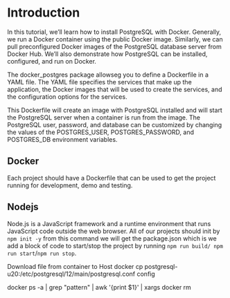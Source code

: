 # Introduction

In this tutorial, we’ll learn how to install PostgreSQL with Docker. Generally, we run a Docker container using the public Docker image. Similarly, we can pull preconfigured Docker images of the PostgreSQL database server from Docker Hub. We’ll also demonstrate how PostgreSQL can be installed, configured, and run on Docker.

The docker_postgres package allowseg you to define a Dockerfile in a YAML file. The YAML file specifies the services that make up the application, the Docker images that will be used to create the services, and the configuration options for the services.

This Dockerfile will create an image with PostgreSQL installed and will start the PostgreSQL server when a container is run from the image. The PostgreSQL user, password, and database can be customized by changing the values of the POSTGRES_USER, POSTGRES_PASSWORD, and POSTGRES_DB environment variables.

## Docker

Each project should have a Dockerfile that can be used to get the project running for development, demo and testing.

## Nodejs

Node.js is a JavaScript framework and a runtime environment that runs JavaScript code outside the web browser. All of our projects should init by `npm init -y` from this command we will get the package.json which is we add a block of code to start/stop the project by running `npm run build/ npm run start`/`npm run stop`.

Download file from container to Host
docker cp postgresql-u20:/etc/postgresql/12/main/postgresql.conf config

docker ps -a | grep "pattern" | awk '{print $1}' | xargs docker rm
